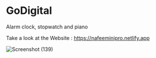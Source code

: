 
# GoDigital
Alarm clock, stopwatch and piano

Take a look at the Website : https://nafeeminipro.netlify.app

![Screenshot (139)](https://user-images.githubusercontent.com/83122148/130053498-d6442d75-816e-4eff-ba21-d472a2570c20.png)
